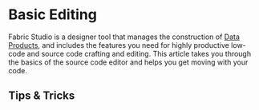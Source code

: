 <web>

# Basic Editing

Fabric Studio is a designer tool that manages the construction of [Data Products](/articles/01_fabric_overview/02_fabric_glossary.md#logical-unit--data-product), and includes the features you need for highly productive low-code and source code crafting and editing. This article takes you through the basics of the source code editor and helps you get moving with your code.



## Tips & Tricks

</web>
